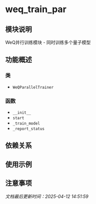 # weq_train_par

## 模块说明
WeQ并行训练模块 - 同时训练多个量子模型

## 功能概述

### 类

- `WeQParallelTrainer`

### 函数

- `__init__`
- `start`
- `_train_model`
- `_report_status`

## 依赖关系

## 使用示例

## 注意事项

*文档最后更新时间：2025-04-12 14:51:59*